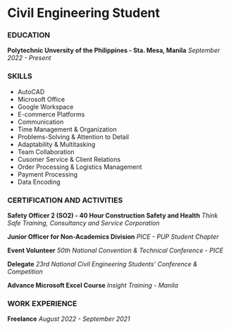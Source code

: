# Civil Engineering Student

### EDUCATION
**Polytechnic Unversity of the Philippines - Sta. Mesa, Manila**
*September 2022 - Present*

### SKILLS
- AutoCAD
- Microsoft Office
- Google Workspace
- E-commerce Platforms
- Communication
- Time Management & Organization
- Problems-Solving & Attention to Detail
- Adaptability & Multitasking
- Team Collaboration
- Cusomer Service & Client Relations
- Order Processing & Logistics Management
- Payment Processing
- Data Encoding

### CERTIFICATION AND ACTIVITIES
**Safety Officer 2 (SO2) - 40 Hour Construction Safety and Health**
*Think Safe Training, Consultancy and Service Corporation*

**Junior Officer for Non-Academics Division**
*PICE - PUP Student Chapter*

**Event Volunteer**
*50th National Convention & Technical Conference - PICE*

**Delegate**
*23rd National Civil Engineering Students' Conference & Competition*

**Advance Microsoft Excel Course**
*Insight Training - Manila*

### WORK EXPERIENCE 
**Freelance**
*August 2022 - September 2021*
